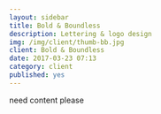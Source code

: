 ```yaml
---
layout: sidebar
title: Bold & Boundless
description: Lettering & logo design
img: /img/client/thumb-bb.jpg
client: Bold & Boundless
date: 2017-03-23 07:13
category: client
published: yes
---
```

need content please